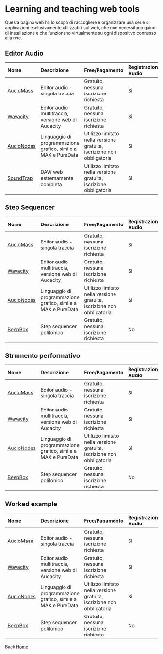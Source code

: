 # Learning and teaching web tools
Questa pagina web ha lo scopo di raccogliere e organizzare una serie di applicazioni esclusivamente utilizzabili sul web, che non necessitano quindi di installazione e che funzionano virtualmente su ogni dispositivo connesso alla rete.

## Editor Audio


| Nome                                                          | Descrizione                                                   | Free/Pagamento                                                         |  Registrazione Audio   | Manipolazione Audio   |  VST  | MIDI in/out | Esportazione | Importazione | Salvataggio progetto |
|:--------------------------------------------------------------|:--------------------------------------------------------------|:-----------------------------------------------------------------------| :--------------------- |:--------------------- | :---- | :---------- | :----------- | :----------- | :------------------- |
| [AudioMass](https://audiomass.co/index-cache.html)            | Editor audio  - singola traccia                               | Gratuito, nessuna iscrizione richiesta                                 | Sì                     | Sì                    |  No   | No          | wav-mp3      | wav-mp3      | No                   |
| [Wavacity](https://wavacity.com/)                             | Editor audio multitraccia, versione web di Audacity           | Gratuito, nessuna iscrizione richiesta                                 | Sì                     | Sì                    |  No   | No          | wav-mp3      | wav-mp3      | No                   | 
| [AudioNodes](https://www.audionodes.com/audio-editor-online/) | Linguaggio di programmazione grafico, simile a MAX e PureData | Utilizzo limitato nella versione gratuita, iscrizione non obbligatoria | Sì                     | Sì                    |  Sì   | Sì          | wav-mp3-midi | wav-mp3-midi | Sì                   | 
| [SoundTrap](https://www.soundtrap.com/it/)                    | DAW web estremamente completa                                 | Utilizzo limitato nella versione gratuita, iscrizione obbligatoria     | Sì                     | Sì                    |  Sì   | Sì          | wav-mp3-midi | wav-mp3-midi | Sì                   |  

## Step Sequencer

| Nome                                                          | Descrizione                                                   | Free/Pagamento                                                         |  Registrazione Audio   | Manipolazione Audio   |  VST  | MIDI in/out | Esportazione | Importazione | Salvataggio progetto |
|:--------------------------------------------------------------|:--------------------------------------------------------------|:-----------------------------------------------------------------------| :--------------------- |:--------------------- | :---- | :---------- | :----------- | :----------- | :------------------- |
| [AudioMass](https://audiomass.co/index-cache.html)            | Editor audio  - singola traccia                               | Gratuito, nessuna iscrizione richiesta                                 | Sì                     | Sì                    |  No   | No          | wav-mp3      | wav-mp3      | No                   |
| [Wavacity](https://wavacity.com/)                             | Editor audio multitraccia, versione web di Audacity           | Gratuito, nessuna iscrizione richiesta                                 | Sì                     | Sì                    |  No   | No          | wav-mp3      | wav-mp3      | No                   | 
| [AudioNodes](https://www.audionodes.com/audio-editor-online/) | Linguaggio di programmazione grafico, simile a MAX e PureData | Utilizzo limitato nella versione gratuita, iscrizione non obbligatoria | Sì                     | Sì                    |  Sì   | Sì          | wav-mp3-midi | wav-mp3-midi | Sì                   | 
| [BeepBox](https://www.beepbox.co/)                            | Step sequencer polifonico                                     | Gratuito, nessuna iscrizione richiesta                                 | No                     | Sì                    |  Sì   | No          | wav-mp3-midi | wav-mp3-midi | Sì                   |  

## Strumento performativo

| Nome                                                          | Descrizione                                                   | Free/Pagamento                                                         |  Registrazione Audio   | Manipolazione Audio   |  VST  | MIDI in/out | Esportazione | Importazione | Salvataggio progetto |
|:--------------------------------------------------------------|:--------------------------------------------------------------|:-----------------------------------------------------------------------| :--------------------- |:--------------------- | :---- | :---------- | :----------- | :----------- | :------------------- |
| [AudioMass](https://audiomass.co/index-cache.html)            | Editor audio  - singola traccia                               | Gratuito, nessuna iscrizione richiesta                                 | Sì                     | Sì                    |  No   | No          | wav-mp3      | wav-mp3      | No                   |
| [Wavacity](https://wavacity.com/)                             | Editor audio multitraccia, versione web di Audacity           | Gratuito, nessuna iscrizione richiesta                                 | Sì                     | Sì                    |  No   | No          | wav-mp3      | wav-mp3      | No                   | 
| [AudioNodes](https://www.audionodes.com/audio-editor-online/) | Linguaggio di programmazione grafico, simile a MAX e PureData | Utilizzo limitato nella versione gratuita, iscrizione non obbligatoria | Sì                     | Sì                    |  Sì   | Sì          | wav-mp3-midi | wav-mp3-midi | Sì                   | 
| [BeepBox](https://www.beepbox.co/)                            | Step sequencer polifonico                                     | Gratuito, nessuna iscrizione richiesta                                 | No                     | Sì                    |  Sì   | No          | wav-mp3-midi | wav-mp3-midi | Sì                   |  

## Worked example

| Nome                                                          | Descrizione                                                   | Free/Pagamento                                                         |  Registrazione Audio   | Manipolazione Audio   |  VST  | MIDI in/out | Esportazione | Importazione | Salvataggio progetto |
|:--------------------------------------------------------------|:--------------------------------------------------------------|:-----------------------------------------------------------------------| :--------------------- |:--------------------- | :---- | :---------- | :----------- | :----------- | :------------------- |
| [AudioMass](https://audiomass.co/index-cache.html)            | Editor audio  - singola traccia                               | Gratuito, nessuna iscrizione richiesta                                 | Sì                     | Sì                    |  No   | No          | wav-mp3      | wav-mp3      | No                   |
| [Wavacity](https://wavacity.com/)                             | Editor audio multitraccia, versione web di Audacity           | Gratuito, nessuna iscrizione richiesta                                 | Sì                     | Sì                    |  No   | No          | wav-mp3      | wav-mp3      | No                   | 
| [AudioNodes](https://www.audionodes.com/audio-editor-online/) | Linguaggio di programmazione grafico, simile a MAX e PureData | Utilizzo limitato nella versione gratuita, iscrizione non obbligatoria | Sì                     | Sì                    |  Sì   | Sì          | wav-mp3-midi | wav-mp3-midi | Sì                   | 
| [BeepBox](https://www.beepbox.co/)                            | Step sequencer polifonico                                     | Gratuito, nessuna iscrizione richiesta                                 | No                     | Sì                    |  Sì   | No          | wav-mp3-midi | wav-mp3-midi | Sì                   |  







Back [Home](https://giuseppebergamino.github.io/Home/)
